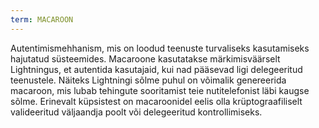 ```yaml
---
term: MACAROON
---
```


Autentimismehhanism, mis on loodud teenuste turvaliseks kasutamiseks hajutatud süsteemides. Macaroone kasutatakse märkimisväärselt Lightningus, et autentida kasutajaid, kui nad pääsevad ligi delegeeritud teenustele. Näiteks Lightningi sõlme puhul on võimalik genereerida macaroon, mis lubab tehingute sooritamist teie nutitelefonist läbi kaugse sõlme. Erinevalt küpsistest on macaroonidel eelis olla krüptograafiliselt valideeritud väljaandja poolt või delegeeritud kontrollimiseks.